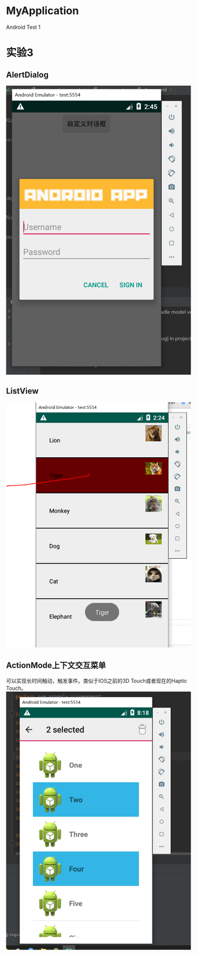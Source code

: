 # MyApplication
Android Test 1
# 实验3
## AlertDialog
![my](https://raw.githubusercontent.com/jiangyi666/test/master/ex3-2.PNG "AlertDialog")
## ListView
![my](https://raw.githubusercontent.com/jiangyi666/test/master/image.png "ListView")
## ActionMode上下文交互菜单
可以实现长时间触动，触发事件。类似于IOS之前的3D Touch或者现在的Haptic Touch。
![my](https://raw.githubusercontent.com/jiangyi666/test/master/ex4.4.PNG "类似于Haptic Touch")
